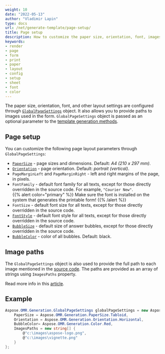 ```yaml
---
weight: 10
date: "2022-05-13"
author: "Vladimir Lapin"
type: docs
url: /net/generate-template/page-setup/
title: Page setup
description: How to customize the paper size, orientation, font, images, and other layout settings of a printable form.
keywords:
- render
- page
- form
- print
- paper
- layout
- config
- setup
- sheet
- font
- color
---
```


The paper size, orientation, font, and other layout settings are configured through [`GlobalPageSettings`](https://reference.aspose.com/omr/net/aspose.omr.generation/globalpagesettings) object. It also allows you to provide paths to images used in the form. `GlobalPageSettings` object is passed as an optional parameter to the [template generation methods](/omr/net/generate-template/).

## Page setup

You can customize the following page layout parameters through `GlobalPageSettings`:

- [`PaperSize`](https://reference.aspose.com/omr/net/aspose.omr.generation/papersize) - page sizes and dimensions. Default: _A4 (210 x 297 mm)_.
- [`Orientation`](https://reference.aspose.com/omr/net/aspose.omr.generation/orientation) - page orientation. Default: _portrait (vertical)_.
- `PageMarginLeft` and `PageMarginRight` - left and right margins of the page, in pixels.
- `FontFamily` - default font family for all texts, except for those directly overridden in the source code. For example, `"Courier New"`.  
  {{% alert color="primary" %}}
  Make sure the font is installed on the system that generates the printable form!
  {{% /alert %}}
- `FontSize` - default font size for all texts, except for those directly overridden in the source code.
- [`FontStyle`](https://reference.aspose.com/omr/net/aspose.omr.generation/fontstyle) - default font style for all texts, except for those directly overridden in the source code.
- [`BubbleSize`](https://reference.aspose.com/omr/net/aspose.omr.generation/bubblesize) - default size of answer bubbles, except for those directly overridden in the source code.
- [`BubbleColor`](https://reference.aspose.com/omr/net/aspose.omr.generation/color) - color of all bubbles. Default: black.

## Image paths

The `GlobalPageSettings` object is also used to provide the full path to each image mentioned in the [source code](/omr/net/design-form/). The paths are provided as an array of strings using `ImagesPaths` property.

Read more info in this [article](/omr/net/generate-template/images/).

## Example

```csharp
Aspose.OMR.Generation.GlobalPageSettings globalPageSettings = new Aspose.OMR.Generation.GlobalPageSettings() {
	PaperSize = Aspose.OMR.Generation.PaperSize.Tabloid,
	Orientation = Aspose.OMR.Generation.Orientation.Horizontal,
	BubbleColor= Aspose.OMR.Generation.Color.Red,
	ImagesPaths = new string[] {
		@"c:\images\aspose-logo.png",
		@"c:\images\vignette.png"
	}
};
```
